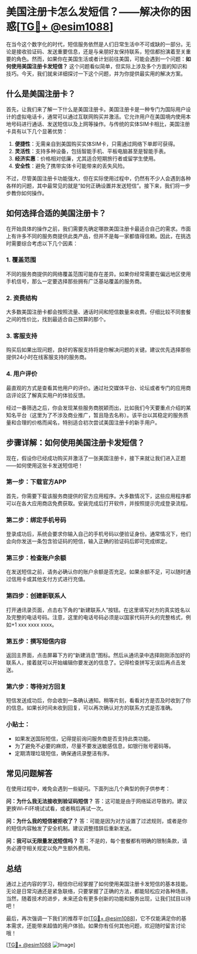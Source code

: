 # 美国注册卡怎么发短信？——解决你的困惑[[TG💪+ @esim1088](https://t.me/s/esim1088)]

在当今这个数字化的时代，短信服务依然是人们日常生活中不可或缺的一部分。无论是接收验证码、发送重要信息，还是与亲朋好友保持联系，短信都扮演着至关重要的角色。然而，如果你在美国生活或者计划前往美国，可能会遇到一个问题：**如何使用美国注册卡发短信？** 这个问题看似简单，但实际上涉及多个方面的知识和技巧。今天，我们就来详细探讨一下这个问题，并为你提供最实用的解决方案。

## 什么是美国注册卡？

首先，让我们来了解一下什么是美国注册卡。美国注册卡是一种专门为国际用户设计的虚拟电话卡，通常可以通过互联网购买并激活。它允许用户在美国境内使用本地号码进行通话、发送短信以及上网等操作。与传统的实体SIM卡相比，美国注册卡具有以下几个显著优势：

1. **便捷性**：无需亲自到美国购买实体SIM卡，只需通过网络下单即可获得。
2. **灵活性**：支持多种设备，包括智能手机、平板电脑甚至是智能手表。
3. **经济实惠**：价格相对低廉，尤其适合短期旅行者或留学生使用。
4. **安全性**：避免了携带实体卡可能带来的丢失风险。

不过，尽管美国注册卡功能强大，但在实际使用过程中，仍然有不少人会遇到各种各样的问题，其中最常见的就是“如何正确设置并发送短信”。接下来，我们将一步步教你如何操作。

## 如何选择合适的美国注册卡？

在开始具体的操作之前，我们需要先确定哪款美国注册卡最适合自己的需求。市面上有许多不同的服务商提供此类产品，但并不是每一家都值得信赖。因此，在挑选时需要综合考虑以下几个因素：

### 1. **覆盖范围**
   不同的服务商提供的网络覆盖范围可能存在差异。如果你经常需要在偏远地区使用手机信号，那么一定要选择那些拥有广泛基站覆盖的服务商。

### 2. **资费结构**
   大多数美国注册卡都会按照流量、通话时间和短信数量来收费。仔细比较不同套餐之间的性价比，找到最适合自己预算的那个。

### 3. **客服支持**
   购买后如果出现问题，良好的客服支持将是你解决问题的关键。建议优先选择那些提供24小时在线客服支持的服务商。

### 4. **用户评价**
   最直观的方式是查看其他用户的评价。通过社交媒体平台、论坛或者专门的应用商店评论区了解真实用户的体验反馈。

经过一番筛选之后，你会发现某些服务商脱颖而出，比如我们今天要重点介绍的某知名平台（这里为了不涉及商业推广，暂且隐去名称）。该平台以其稳定的服务质量和合理的价格而闻名，特别适合初次尝试美国注册卡的新手用户。

## 步骤详解：如何使用美国注册卡发短信？

现在，假设你已经成功购买并激活了一张美国注册卡，接下来就让我们进入正题——如何使用这张卡发送短信吧！

### 第一步：下载官方APP
   首先，你需要下载该服务商提供的官方应用程序。大多数情况下，这些应用程序都可以在各大应用商店免费获取。安装完成后打开软件，并按照提示完成登录流程。

### 第二步：绑定手机号码
   登录成功后，系统会要求你输入自己的手机号码以便验证身份。通常情况下，他们会向你发送一条包含验证码的短信，输入正确的验证码后即可完成绑定。

### 第三步：检查账户余额
   在发送短信之前，请务必确认你的账户余额是否充足。如果余额不足，可以随时通过信用卡或其他支付方式进行充值。

### 第四步：创建新联系人
   打开通讯录页面，点击右下角的“新建联系人”按钮。在这里填写对方的真实姓名以及完整的电话号码。注意，这里的电话号码必须是以国家代码开头的完整格式，例如+1 xxx xxxx xxxx。

### 第五步：撰写短信内容
   返回主界面，点击屏幕下方的“新建消息”图标。然后从通讯录中选择刚刚添加好的联系人，接着就可以开始编辑你要发送的信息了。记得检查拼写无误后再点击发送。

### 第六步：等待对方回复
   短信发送成功后，你会收到一条确认通知。稍等片刻，看看对方是否及时收到了你的信息。如果长时间未收到回复，可以再次确认对方的联系方式是否准确。

### 小贴士：
   - 如果发送国际短信，记得提前询问服务商是否支持此类功能。
   - 为了避免不必要的麻烦，尽量不要发送敏感信息，如银行账号密码等。
   - 定期清理垃圾短信，确保通讯录整洁有序。

## 常见问题解答

在使用过程中，难免会遇到一些疑问。下面列出几个典型的例子供参考：

**问：为什么我无法接收到验证码短信？**
答：这可能是由于网络延迟导致的。建议更换Wi-Fi环境试试看，或者稍后再试一次。

**问：为什么我的短信被拒收了？**
答：可能是因为对方设置了过滤规则，或者是你的短信内容触发了安全机制。建议调整措辞后重新发送。

**问：我可以无限量发送短信吗？**
答：不是的，每个套餐都有明确的限制条款，请务必遵守相关规定以免产生额外费用。

## 总结

通过上述内容的学习，相信你已经掌握了如何使用美国注册卡发短信的基本技能。无论是日常沟通还是紧急联络，只要掌握了正确的方法，都能轻松应对各种场景。当然，随着技术的进步，未来还会有更多创新的功能和服务出现，让我们拭目以待吧！

最后，再次强调一下我们的推荐平台[[TG💪+ @esim1088](https://t.me/s/esim1088)]，它不仅能满足你的基本需求，还能带来超值的用户体验。如果你有任何其他问题，欢迎随时留言讨论哦！

[[TG💪+ @esim1088](https://t.me/s/esim1088) ![Image](https://i.postimg.cc/4NQfJmqS/Snipaste-2025-05-13-00-14-12.png)]